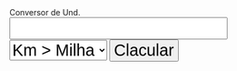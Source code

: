 <div class="titulo">Conversor de Und.</div>

<form action="#" method="post">
    <input type="text" name="param">
        <select name="conversao" id="conversao">
            <option value="km-milha">Km > Milha</option>
            <option value="milha-km">Milha > Km</option>
            <option value="metro-km">Metro > Km</option>
            <option value="km-metro">Km > Metro</option>
            <option value="cel-fa">°C > °F</option>
            <option value="fa-cel">F > °C</option>
        </select>
        <button>Clacular</button>
</form>


<style>
    form > * {
        font-size: 1.8rem;
    }
</style>

<?php
const FATOR_KM_MILHA = 0.621371;
const FATOR_METRO_KM = 1000;

$param = $_POST['param'] ?? 0;
switch ($_POST['conversao']) {
    case 'km-milha':
        $distancia = $param * FATOR_KM_MILHA;
        $mensagem = "$param Km = $distancia milha(s)";
        break;
    case 'milha-km':
        $distancia = $param / FATOR_KM_MILHA;
        $mensagem = "$param milha(s) = $distancia Km";
        break;
    case 'metro-km':
        $distancia = $param / 1000; // CONSTANTE OU NÚMERO, DA NO MSM
        $mensagem = "$param m = $distancia Km";
        break;
    case 'km-metro':
        $distancia = $param * FATOR_METRO_KM;
        $mensagem = "$param Km = $distancia m";
        break;
    case 'cel-fa':
        $temp = ($param * 9/5) + 32;
        $mensagem = "$param °c = $temp °F";
        break;
    case 'fa-cel':
        $temp = ($param - 32) * 5/9;
        $mensagem = "$param °F = $temp °C";
        break;
    default:
        $mensagem = "Nenhum valor inserido !";
}

echo "$mensagem";

?>
